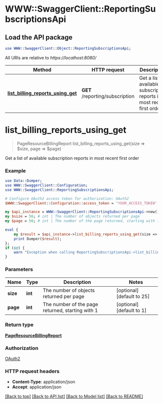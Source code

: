 # WWW::SwaggerClient::ReportingSubscriptionsApi

## Load the API package
```perl
use WWW::SwaggerClient::Object::ReportingSubscriptionsApi;
```

All URIs are relative to *https://localhost:8080/*

Method | HTTP request | Description
------------- | ------------- | -------------
[**list_billing_reports_using_get**](ReportingSubscriptionsApi.md#list_billing_reports_using_get) | **GET** /reporting/subscription | Get a list of available subscription reports in most recent first order


# **list_billing_reports_using_get**
> PageResourceBillingReport list_billing_reports_using_get(size => $size, page => $page)

Get a list of available subscription reports in most recent first order

### Example 
```perl
use Data::Dumper;
use WWW::SwaggerClient::Configuration;
use WWW::SwaggerClient::ReportingSubscriptionsApi;

# Configure OAuth2 access token for authorization: OAuth2
$WWW::SwaggerClient::Configuration::access_token = 'YOUR_ACCESS_TOKEN';

my $api_instance = WWW::SwaggerClient::ReportingSubscriptionsApi->new();
my $size = 56; # int | The number of objects returned per page
my $page = 56; # int | The number of the page returned, starting with 1

eval { 
    my $result = $api_instance->list_billing_reports_using_get(size => $size, page => $page);
    print Dumper($result);
};
if ($@) {
    warn "Exception when calling ReportingSubscriptionsApi->list_billing_reports_using_get: $@\n";
}
```

### Parameters

Name | Type | Description  | Notes
------------- | ------------- | ------------- | -------------
 **size** | **int**| The number of objects returned per page | [optional] [default to 25]
 **page** | **int**| The number of the page returned, starting with 1 | [optional] [default to 1]

### Return type

[**PageResourceBillingReport**](PageResourceBillingReport.md)

### Authorization

[OAuth2](../README.md#OAuth2)

### HTTP request headers

 - **Content-Type**: application/json
 - **Accept**: application/json

[[Back to top]](#) [[Back to API list]](../README.md#documentation-for-api-endpoints) [[Back to Model list]](../README.md#documentation-for-models) [[Back to README]](../README.md)

